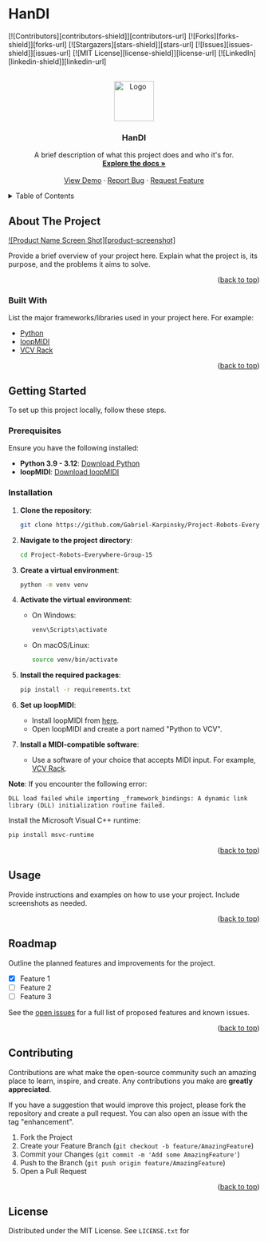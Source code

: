 # HanDI

[![Contributors][contributors-shield]][contributors-url]
[![Forks][forks-shield]][forks-url]
[![Stargazers][stars-shield]][stars-url]
[![Issues][issues-shield]][issues-url]
[![MIT License][license-shield]][license-url]
[![LinkedIn][linkedin-shield]][linkedin-url]

<!-- PROJECT LOGO -->
<br />
<div align="center">
  <a href="https://github.com/Gabriel-Karpinsky/Project-Robots-Everywhere-Group-15">
    <img src="images/logo.png" alt="Logo" width="80" height="80">
  </a>

<h3 align="center">HanDI</h3>

  <p align="center">
    A brief description of what this project does and who it's for.
    <br />
    <a href="https://github.com/Gabriel-Karpinsky/Project-Robots-Everywhere-Group-15"><strong>Explore the docs »</strong></a>
    <br />
    <br />
    <a href="https://github.com/Gabriel-Karpinsky/Project-Robots-Everywhere-Group-15">View Demo</a>
    ·
    <a href="https://github.com/Gabriel-Karpinsky/Project-Robots-Everywhere-Group-15/issues">Report Bug</a>
    ·
    <a href="https://github.com/Gabriel-Karpinsky/Project-Robots-Everywhere-Group-15/issues">Request Feature</a>
  </p>
</div>

<!-- TABLE OF CONTENTS -->
<details>
  <summary>Table of Contents</summary>
  <ol>
    <li>
      <a href="#about-the-project">About The Project</a>
      <ul>
        <li><a href="#built-with">Built With</a></li>
      </ul>
    </li>
    <li>
      <a href="#getting-started">Getting Started</a>
      <ul>
        <li><a href="#prerequisites">Prerequisites</a></li>
        <li><a href="#installation">Installation</a></li>
      </ul>
    </li>
    <li><a href="#usage">Usage</a></li>
    <li><a href="#roadmap">Roadmap</a></li>
    <li><a href="#contributing">Contributing</a></li>
    <li><a href="#license">License</a></li>
    <li><a href="#contact">Contact</a></li>
    <li><a href="#acknowledgments">Acknowledgments</a></li>
  </ol>
</details>

<!-- ABOUT THE PROJECT -->
## About The Project

[![Product Name Screen Shot][product-screenshot]](https://example.com)

Provide a brief overview of your project here. Explain what the project is, its purpose, and the problems it aims to solve.

<p align="right">(<a href="#top">back to top</a>)</p>

### Built With

List the major frameworks/libraries used in your project here. For example:

* [Python](https://www.python.org/)
* [loopMIDI](https://www.tobias-erichsen.de/software/loopmidi.html)
* [VCV Rack](https://vcvrack.com/)

<p align="right">(<a href="#top">back to top</a>)</p>

<!-- GETTING STARTED -->
## Getting Started

To set up this project locally, follow these steps.

### Prerequisites

Ensure you have the following installed:

* **Python 3.9 - 3.12**: [Download Python](https://www.python.org/downloads/)
* **loopMIDI**: [Download loopMIDI](https://www.tobias-erichsen.de/software/loopmidi.html)

### Installation

1. **Clone the repository**:
   ```sh
   git clone https://github.com/Gabriel-Karpinsky/Project-Robots-Everywhere-Group-15.git
   ```
2. **Navigate to the project directory**:
   ```sh
   cd Project-Robots-Everywhere-Group-15
   ```
3. **Create a virtual environment**:
   ```sh
   python -m venv venv
   ```
4. **Activate the virtual environment**:
   - On Windows:
     ```sh
     venv\Scripts\activate
     ```
   - On macOS/Linux:
     ```sh
     source venv/bin/activate
     ```
5. **Install the required packages**:
   ```sh
   pip install -r requirements.txt
   ```
6. **Set up loopMIDI**:
   - Install loopMIDI from [here](https://www.tobias-erichsen.de/software/loopmidi.html).
   - Open loopMIDI and create a port named "Python to VCV".

7. **Install a MIDI-compatible software**:
   - Use a software of your choice that accepts MIDI input. For example, [VCV Rack](https://vcvrack.com/).

**Note**: If you encounter the following error:

```
DLL load failed while importing _framework_bindings: A dynamic link library (DLL) initialization routine failed.
```

Install the Microsoft Visual C++ runtime:

```sh
pip install msvc-runtime
```

<p align="right">(<a href="#top">back to top</a>)</p>

<!-- USAGE EXAMPLES -->
## Usage

Provide instructions and examples on how to use your project. Include screenshots as needed.

<p align="right">(<a href="#top">back to top</a>)</p>

<!-- ROADMAP -->
## Roadmap

Outline the planned features and improvements for the project.

- [x] Feature 1
- [ ] Feature 2
- [ ] Feature 3

See the [open issues](https://github.com/Gabriel-Karpinsky/Project-Robots-Everywhere-Group-15/issues) for a full list of proposed features and known issues.

<p align="right">(<a href="#top">back to top</a>)</p>

<!-- CONTRIBUTING -->
## Contributing

Contributions are what make the open-source community such an amazing place to learn, inspire, and create. Any contributions you make are **greatly appreciated**.

If you have a suggestion that would improve this project, please fork the repository and create a pull request. You can also open an issue with the tag "enhancement".

1. Fork the Project
2. Create your Feature Branch (`git checkout -b feature/AmazingFeature`)
3. Commit your Changes (`git commit -m 'Add some AmazingFeature'`)
4. Push to the Branch (`git push origin feature/AmazingFeature`)
5. Open a Pull Request

<p align="right">(<a href="#top">back to top</a>)</p>

<!-- LICENSE -->
## License

Distributed under the MIT License. See `LICENSE.txt` for 
